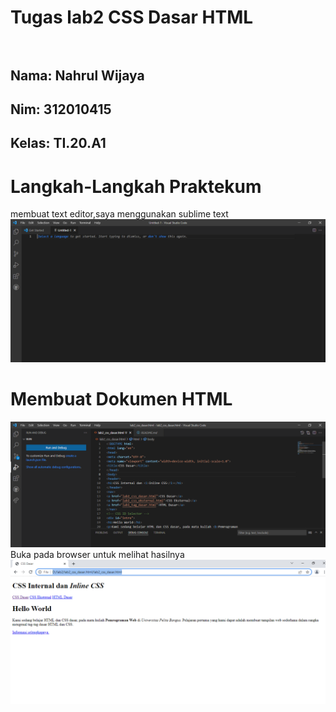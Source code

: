 # Tugas lab2 CSS Dasar HTML<br><br>
## Nama: Nahrul Wijaya
## Nim: 312010415
## Kelas: TI.20.A1

# Langkah-Langkah Praktekum<br>
membuat text editor,saya menggunakan sublime text
![p](gambar/11.png.png)
# Membuat Dokumen HTML
![p](gambar/1.png.png)
Buka pada browser untuk melihat hasilnya
![p](gambar/2.png.png)

